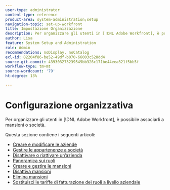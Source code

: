 ```yaml
---
user-type: administrator
content-type: reference
product-area: system-administration;setup
navigation-topic: set-up-workfront
title: Impostazione Organizzazione
description: Per organizzare gli utenti in [!DNL Adobe Workfront], è possibile associarli a mansioni o società.
author: Lisa
feature: System Setup and Administration
role: Admin
recommendations: noDisplay, noCatalog
exl-id: 82204f86-be52-49df-b070-66003c528dd4
source-git-commit: 439303273239549bb326c171be44eea321f5bb5f
workflow-type: tm+mt
source-wordcount: '79'
ht-degree: 13%

---
```


# Configurazione organizzativa

Per organizzare gli utenti in [!DNL Adobe Workfront], è possibile associarli a mansioni o società.

Questa sezione contiene i seguenti articoli:

* [Creare e modificare le aziende](../../../administration-and-setup/set-up-workfront/organizational-setup/create-and-edit-companies.md)
* [Gestire le appartenenze a società](../../../administration-and-setup/set-up-workfront/organizational-setup/manage-company-memberships.md)
* [Disattivare o riattivare un’azienda](../../../administration-and-setup/set-up-workfront/organizational-setup/deactivate-a-company.md)
* [Panoramica sui ruoli](../../../administration-and-setup/set-up-workfront/organizational-setup/job-role-overview.md)
* [Creare e gestire le mansioni](../../../administration-and-setup/set-up-workfront/organizational-setup/create-manage-job-roles.md)
* [Disattiva mansioni](../../../administration-and-setup/set-up-workfront/organizational-setup/deactivate-job-roles.md)
* [Elimina mansioni](../../../administration-and-setup/set-up-workfront/organizational-setup/delete-job-roles.md)
* [Sostituisci le tariffe di fatturazione dei ruoli a livello aziendale](../../../administration-and-setup/set-up-workfront/organizational-setup/override-job-role-billing-rates-company-level.md)
